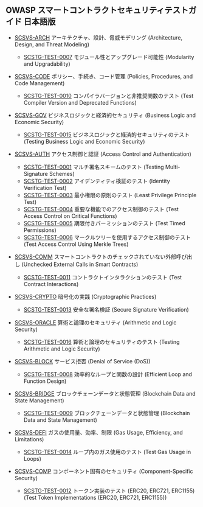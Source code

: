 ## OWASP スマートコントラクトセキュリティテストガイド 日本語版

* [SCSVS-ARCH](Document/docs/SCSTG/tests/SCSVS-ARCH/overview/index.md) アーキテクチャ、設計、脅威モデリング (Architecture, Design, and Threat Modeling)
  * [SCSTG-TEST-0007](Document/docs/SCSTG/tests/SCSVS-ARCH/SCSTG-TEST-0007.md) モジュール性とアップグレード可能性 (Modularity and Upgradability)

* [SCSVS-CODE](Document/docs/SCSTG/tests/SCSVS-CODE/overview/index.md) ポリシー、手続き、コード管理 (Policies, Procedures, and Code Management)
  * [SCSTG-TEST-0010](Document/docs/SCSTG/tests/SCSVS-CODE/SCSTG-TEST-0010.md) コンパイラバージョンと非推奨関数のテスト (Test Compiler Version and Deprecated Functions)

* [SCSVS-GOV](Document/docs/SCSTG/tests/SCSVS-GOV/overview/index.md) ビジネスロジックと経済的セキュリティ (Business Logic and Economic Security)
  * [SCSTG-TEST-0015](Document/docs/SCSTG/tests/SCSVS-GOV/SCSTG-TEST-0015.md) ビジネスロジックと経済的セキュリティのテスト (Testing Business Logic and Economic Security)

* [SCSVS-AUTH](Document/docs/SCSTG/tests/SCSVS-AUTH/overview/index.md) アクセス制御と認証 (Access Control and Authentication)
  * [SCSTG-TEST-0001](Document/docs/SCSTG/tests/SCSVS-AUTH/SCSTG-TEST-0001.md) マルチ署名スキームのテスト (Testing Multi-Signature Schemes)
  * [SCSTG-TEST-0002](Document/docs/SCSTG/tests/SCSVS-AUTH/SCSTG-TEST-0002.md) アイデンティティ検証のテスト (Identity Verification Test)
  * [SCSTG-TEST-0003](Document/docs/SCSTG/tests/SCSVS-AUTH/SCSTG-TEST-0003.md) 最小権限の原則のテスト (Least Privilege Principle Test)
  * [SCSTG-TEST-0004](Document/docs/SCSTG/tests/SCSVS-AUTH/SCSTG-TEST-0004.md) 重要な機能でのアクセス制御のテスト (Test Access Control on Critical Functions)
  * [SCSTG-TEST-0005](Document/docs/SCSTG/tests/SCSVS-AUTH/SCSTG-TEST-0005.md) 期限付きパーミッションのテスト (Test Timed Permissions)
  * [SCSTG-TEST-0006](Document/docs/SCSTG/tests/SCSVS-AUTH/SCSTG-TEST-0006.md) マークルツリーを使用するアクセス制御のテスト (Test Access Control Using Merkle Trees)

* [SCSVS-COMM](Document/docs/SCSTG/tests/SCSVS-COMM/overview/index.md) スマートコントラクトのチェックされていない外部呼び出し (Unchecked External Calls in Smart Contracts)
  * [SCSTG-TEST-0011](Document/docs/SCSTG/tests/SCSVS-COMM/SCSTG-TEST-0011.md) コントラクトインタラクションのテスト (Test Contract Interactions)

* [SCSVS-CRYPTO](Document/docs/SCSTG/tests/SCSVS-CRYPTO/overview/index.md) 暗号化の実践 (Cryptographic Practices)
  * [SCSTG-TEST-0013](Document/docs/SCSTG/tests/SCSVS-CRYPTO/SCSTG-TEST-0013.md) 安全な署名検証 (Secure Signature Verification)

* [SCSVS-ORACLE](Document/docs/SCSTG/tests/SCSVS-ORACLE/overview/index.md) 算術と論理のセキュリティ (Arithmetic and Logic Security)
  * [SCSTG-TEST-0016](Document/docs/SCSTG/tests/SCSVS-ORACLE/SCSTG-TEST-0016.md) 算術と論理のセキュリティのテスト (Testing Arithmetic and Logic Security)

* [SCSVS-BLOCK](Document/docs/SCSTG/tests/SCSVS-BLOCK/overview/index.md) サービス拒否 (Denial of Service (DoS))
  * [SCSTG-TEST-0008](Document/docs/SCSTG/tests/SCSVS-BLOCK/SCSTG-TEST-0008.md) 効率的なループと関数の設計 (Efficient Loop and Function Design)

* [SCSVS-BRIDGE](Document/docs/SCSTG/tests/SCSVS-BRIDGE/overview/index.md) ブロックチェーンデータと状態管理 (Blockchain Data and State Management)
  * [SCSTG-TEST-0009](Document/docs/SCSTG/tests/SCSVS-BRIDGE/SCSTG-TEST-0009.md) ブロックチェーンデータと状態管理 (Blockchain Data and State Management)

* [SCSVS-DEFI](Document/docs/SCSTG/tests/SCSVS-DEFI/overview/index.md) ガスの使用量、効率、制限 (Gas Usage, Efficiency, and Limitations)
  * [SCSTG-TEST-0014](Document/docs/SCSTG/tests/SCSVS-DEFI/SCSTG-TEST-0014.md) ループ内のガス使用のテスト (Test Gas Usage in Loops)

* [SCSVS-COMP](Document/docs/SCSTG/tests/SCSVS-COMP/overview/index.md) コンポーネント固有のセキュリティ (Component-Specific Security)
  * [SCSTG-TEST-0012](Document/docs/SCSTG/tests/SCSVS-COMP/SCSTG-TEST-0012.md) トークン実装のテスト (ERC20, ERC721, ERC1155) (Test Token Implementations (ERC20, ERC721, ERC1155))
